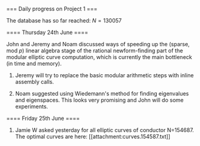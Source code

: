=== Daily progress on Project 1 ===

The database has so far reached: $N=130057$

==== Thursday 24th June ====

John and Jeremy and Noam discussed ways of speeding up the (sparse, mod $p$) linear algebra stage of the rational newform-finding part of the modular elliptic curve computation, which is currently the main bottleneck (in time and memory).

1. Jeremy will try to replace the basic modular arithmetic steps with inline assembly calls.

2. Noam suggested using Wiedemann's method for finding eigenvalues and eigenspaces.  This looks very promising and John will do some experiments.

==== Friday 25th June ====

1. Jamie W asked yesterday for all elliptic curves of conductor N=154687.  The optimal curves are here: [[attachment:curves.154587.txt]]
